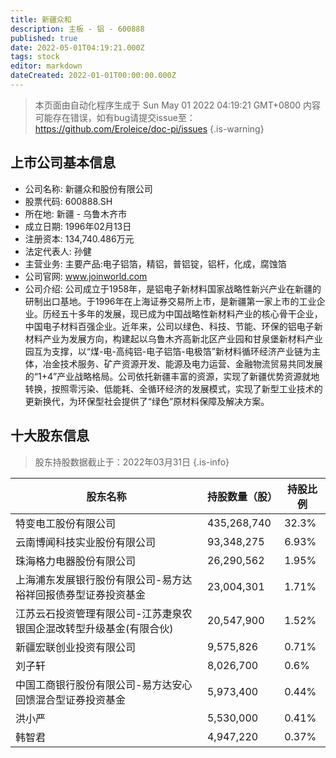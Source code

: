 ```yaml
---
title: 新疆众和
description: 主板 - 铝 - 600888
published: true
date: 2022-05-01T04:19:21.000Z
tags: stock
editor: markdown
dateCreated: 2022-01-01T00:00:00.000Z
---
```


> 本页面由自动化程序生成于 Sun May 01 2022 04:19:21 GMT+0800
> 内容可能存在错误，如有bug请提交issue至：https://github.com/Eroleice/doc-pi/issues
{.is-warning}

## 上市公司基本信息
- 公司名称: 新疆众和股份有限公司
- 股票代码: 600888.SH
- 所在地: 新疆 - 乌鲁木齐市
- 成立日期: 1996年02月13日
- 注册资本: 134,740.486万元
- 法定代表人: 孙健
- 主营业务: 主要产品:电子铝箔，精铝，普铝锭，铝杆，化成，腐蚀箔
- 公司官网: www.joinworld.com
- 公司介绍: 公司成立于1958年，是铝电子新材料国家战略性新兴产业在新疆的研制出口基地。于1996年在上海证券交易所上市，是新疆第一家上市的工业企业。历经五十多年的发展，现已成为中国战略性新材料产业的核心骨干企业，中国电子材料百强企业。近年来，公司以绿色、科技、节能、环保的铝电子新材料产业为发展方向，构建起以乌鲁木齐高新北区产业园和甘泉堡新材料产业园互为支撑，以“煤-电-高纯铝-电子铝箔-电极箔”新材料循环经济产业链为主体，冶金技术服务、矿产资源开发、能源及电力运营、金融物流贸易共同发展的“1+4”产业战略格局。公司依托新疆丰富的资源，实现了新疆优势资源就地转换，按照零污染、低能耗、全循环经济的发展模式，实现了新型工业技术的更新换代，为环保型社会提供了“绿色”原材料保障及解决方案。


## 十大股东信息
> 股东持股数据截止于：2022年03月31日
{.is-info}

| 股东名称 | 持股数量（股） | 持股比例 |
| --- | --- | --- |
| 特变电工股份有限公司 | 435,268,740 | 32.3% |
| 云南博闻科技实业股份有限公司 | 93,348,275 | 6.93% |
| 珠海格力电器股份有限公司 | 26,290,562 | 1.95% |
| 上海浦东发展银行股份有限公司-易方达裕祥回报债券型证券投资基金 | 23,004,301 | 1.71% |
| 江苏云石投资管理有限公司-江苏疌泉农银国企混改转型升级基金(有限合伙) | 20,547,900 | 1.52% |
| 新疆宏联创业投资有限公司 | 9,575,826 | 0.71% |
| 刘子轩 | 8,026,700 | 0.6% |
| 中国工商银行股份有限公司-易方达安心回馈混合型证券投资基金 | 5,973,400 | 0.44% |
| 洪小严 | 5,530,000 | 0.41% |
| 韩智君 | 4,947,220 | 0.37% |




